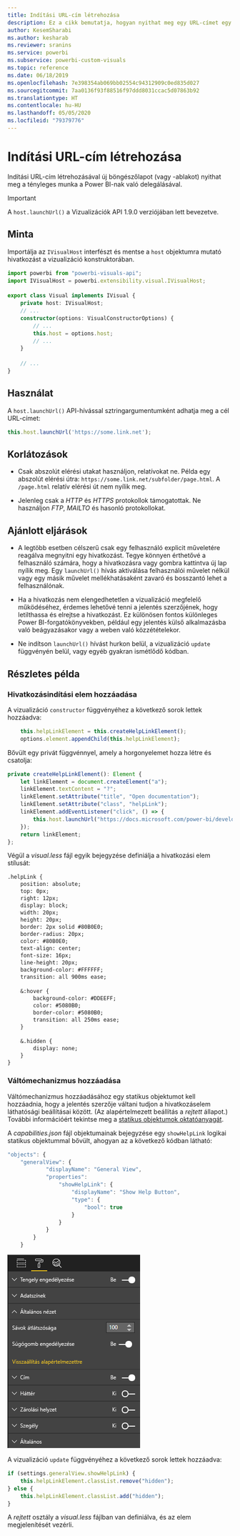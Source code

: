 ```yaml
---
title: Indítási URL-cím létrehozása
description: Ez a cikk bemutatja, hogyan nyithat meg egy URL-címet egy új lapon Power BI-vizualizációkkal.
author: KesemSharabi
ms.author: kesharab
ms.reviewer: sranins
ms.service: powerbi
ms.subservice: powerbi-custom-visuals
ms.topic: reference
ms.date: 06/18/2019
ms.openlocfilehash: 7e398354ab069bb02554c94312909c0ed835d027
ms.sourcegitcommit: 7aa0136f93f88516f97ddd8031ccac5d07863b92
ms.translationtype: HT
ms.contentlocale: hu-HU
ms.lasthandoff: 05/05/2020
ms.locfileid: "79379776"
---
```

# <a name="create-a-launch-url"></a>Indítási URL-cím létrehozása

Indítási URL-cím létrehozásával új böngészőlapot (vagy -ablakot) nyithat meg a tényleges munka a Power BI-nak való delegálásával.

> [!IMPORTANT]
> A `host.launchUrl()` a Vizualizációk API 1.9.0 verziójában lett bevezetve.

## <a name="sample"></a>Minta

Importálja az `IVisualHost` interfészt és mentse a `host` objektumra mutató hivatkozást a vizualizáció konstruktorában.

```typescript
import powerbi from "powerbi-visuals-api";
import IVisualHost = powerbi.extensibility.visual.IVisualHost;

export class Visual implements IVisual {
    private host: IVisualHost;
    // ...
    constructor(options: VisualConstructorOptions) {
        // ...
        this.host = options.host;
        // ...
    }

    // ...
}
```

## <a name="usage"></a>Használat

A `host.launchUrl()` API-hívással sztringargumentumként adhatja meg a cél URL-címet:

```typescript
this.host.launchUrl('https://some.link.net');
```

## <a name="restrictions"></a>Korlátozások

* Csak abszolút elérési utakat használjon, relatívokat ne. Példa egy abszolút elérési útra: `https://some.link.net/subfolder/page.html`. A `/page.html` relatív elérési út nem nyílik meg.

* Jelenleg csak a *HTTP* és *HTTPS* protokollok támogatottak. Ne használjon *FTP*, *MAILTO* és hasonló protokollokat.

## <a name="best-practices"></a>Ajánlott eljárások

* A legtöbb esetben célszerű csak egy felhasználó explicit műveletére reagálva megnyitni egy hivatkozást. Tegye könnyen érthetővé a felhasználó számára, hogy a hivatkozásra vagy gombra kattintva új lap nyílik meg. Egy `launchUrl()` hívás aktiválása felhasználói művelet nélkül vagy egy másik művelet mellékhatásaként zavaró és bosszantó lehet a felhasználónak.

* Ha a hivatkozás nem elengedhetetlen a vizualizáció megfelelő működéséhez, érdemes lehetővé tenni a jelentés szerzőjének, hogy letilthassa és elrejtse a hivatkozást. Ez különösen fontos különleges Power BI-forgatókönyvekben, például egy jelentés külső alkalmazásba való beágyazásakor vagy a weben való közzétételekor.

* Ne indítson `launchUrl()` hívást hurkon belül, a vizualizáció `update` függvényén belül, vagy egyéb gyakran ismétlődő kódban.

## <a name="a-step-by-step-example"></a>Részletes példa

### <a name="add-a-link-launching-element"></a>Hivatkozásindítási elem hozzáadása

A vizualizáció `constructor` függvényéhez a következő sorok lettek hozzáadva:

```typescript
    this.helpLinkElement = this.createHelpLinkElement();
    options.element.appendChild(this.helpLinkElement);
```

Bővült egy privát függvénnyel, amely a horgonyelemet hozza létre és csatolja:

```typescript
private createHelpLinkElement(): Element {
    let linkElement = document.createElement("a");
    linkElement.textContent = "?";
    linkElement.setAttribute("title", "Open documentation");
    linkElement.setAttribute("class", "helpLink");
    linkElement.addEventListener("click", () => {
        this.host.launchUrl("https://docs.microsoft.com/power-bi/developer/visuals/custom-visual-develop-tutorial");
    });
    return linkElement;
};
```

Végül a *visual.less* fájl egyik bejegyzése definiálja a hivatkozási elem stílusát:

```less
.helpLink {
    position: absolute;
    top: 0px;
    right: 12px;
    display: block;
    width: 20px;
    height: 20px;
    border: 2px solid #80B0E0;
    border-radius: 20px;
    color: #80B0E0;
    text-align: center;
    font-size: 16px;
    line-height: 20px;
    background-color: #FFFFFF;
    transition: all 900ms ease;

    &:hover {
        background-color: #DDEEFF;
        color: #5080B0;
        border-color: #5080B0;
        transition: all 250ms ease;
    }

    &.hidden {
        display: none;
    }
}
```

### <a name="add-a-toggling-mechanism"></a>Váltómechanizmus hozzáadása

Váltómechanizmus hozzáadásához egy statikus objektumot kell hozzáadnia, hogy a jelentés szerzője váltani tudjon a hivatkozáselem láthatósági beállításai között. (Az alapértelmezett beállítás a *rejtett* állapot.) További információért tekintse meg a [statikus objektumok oktatóanyagát](https://microsoft.github.io/PowerBI-visuals/docs/concepts/objects-and-properties).

A *capabilities.json* fájl objektumainak bejegyzése egy `showHelpLink` logikai statikus objektummal bővült, ahogyan az a következő kódban látható:

```typescript
"objects": {
    "generalView": {
            "displayName": "General View",
            "properties":
                "showHelpLink": {
                    "displayName": "Show Help Button",
                    "type": {
                        "bool": true
                    }
                }
            }
        }
    }
```

![Indítási URL-cím kapcsolója](media/launch-url/launchurl-toggle.png)

A vizualizáció `update` függvényéhez a következő sorok lettek hozzáadva:

```typescript
if (settings.generalView.showHelpLink) {
    this.helpLinkElement.classList.remove("hidden");
} else {
    this.helpLinkElement.classList.add("hidden");
}
```

A *rejtett* osztály a *visual.less* fájlban van definiálva, és az elem megjelenítését vezérli.